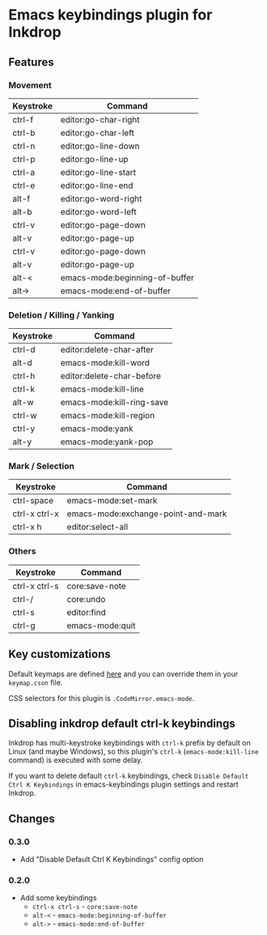 # Emacs keybindings plugin for Inkdrop

## Features

### Movement
| Keystroke  | Command                        |
|------------|--------------------------------|
| ctrl-f     | editor:go-char-right           |
| ctrl-b     | editor:go-char-left            |
| ctrl-n     | editor:go-line-down            |
| ctrl-p     | editor:go-line-up              |
| ctrl-a     | editor:go-line-start           |
| ctrl-e     | editor:go-line-end             |
| alt-f      | editor:go-word-right           |
| alt-b      | editor:go-word-left            |
| ctrl-v     | editor:go-page-down            |
| alt-v      | editor:go-page-up              |
| ctrl-v     | editor:go-page-down            |
| alt-v      | editor:go-page-up              |
| alt-<      | emacs-mode:beginning-of-buffer |
| alt->      | emacs-mode:end-of-buffer       |

### Deletion / Killing / Yanking
| Keystroke | Command                   |
|-----------|---------------------------|
| ctrl-d    | editor:delete-char-after  |
| alt-d     | emacs-mode:kill-word      |
| ctrl-h    | editor:delete-char-before |
| ctrl-k    | emacs-mode:kill-line      |
| alt-w     | emacs-mode:kill-ring-save |
| ctrl-w    | emacs-mode:kill-region    |
| ctrl-y    | emacs-mode:yank           |
| alt-y     | emacs-mode:yank-pop       |

### Mark / Selection
| Keystroke    | Command                            |
|--------------|------------------------------------|
|ctrl-space    | emacs-mode:set-mark                |
|ctrl-x ctrl-x | emacs-mode:exchange-point-and-mark |
|ctrl-x h      | editor:select-all                  |

### Others
| Keystroke    | Command         |
|--------------|-----------------|
|ctrl-x ctrl-s | core:save-note  |
|ctrl-/        | core:undo       |
|ctrl-s        | editor:find     |
|ctrl-g        | emacs-mode:quit |

## Key customizations

Default keymaps are defined [here](https://github.com/shunichi/inkdrop-emacs/blob/master/keymaps/inkdrop-emacs.json) and you can override them in your `keymap.cson` file.

CSS selectors for this plugin is `.CodeMirror.emacs-mode`.

## Disabling inkdrop default ctrl-k keybindings

Inkdrop has multi-keystroke keybindings with `ctrl-k` prefix by default on Linux (and maybe Windows), so this plugin's `ctrl-k` (`emacs-mode:kill-line` command) is executed with some delay.

If you want to delete default `ctrl-k` keybindings, check `Disable Default Ctrl K Keybindings` in emacs-keybindings plugin settings and restart Inkdrop.

## Changes

### 0.3.0
* Add "Disable Default Ctrl K Keybindings" config option

### 0.2.0
* Add some keybindings
  * `ctrl-x ctrl-s` - `core:save-note`
  * `alt-<` - `emacs-mode:beginning-of-buffer`
  * `alt->` - `emacs-mode:end-of-buffer`
